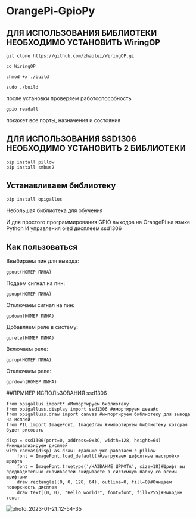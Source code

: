 # OrangePi-GpioPy
## ДЛЯ ИСПОЛЬЗОВАНИЯ БИБЛИОТЕКИ НЕОБХОДИМО УСТАНОВИТЬ WiringOP

    git clone https://github.com/zhaolei/WiringOP.gi

    cd WiringOP

    chmod +x ./build

    sudo ./build

после установки проверяем работоспособность

    gpio readall

покажет все порты, назначения и состояния
## ДЛЯ ИСПОЛЬЗОВАНИЯ SSD1306 НЕОБХОДИМО УСТАНОВИТЬ 2 БИБЛИОТЕКИ

    pip install pillow
    pip install smbus2
## Устанавливаем библиотеку 

    pip install opigallus

Небольшая библиотека для обучения

И для простого программирования GPIO выходов на OrangePi на языке Python
И управления oled дисплеем ssd1306
## Как пользоваться
Ввыбираем пин для вывода:

    gpout(НОМЕР ПИНА) 
Подаем сигнал на пин:

    gpoup(НОМЕР ПИНА)
Отключаем сигнал на пин:

    gpdown(НОМЕР ПИНА)
Добавляем реле в систему:

    gprele(НОМЕР ПИНА)
Включаем реле:

    gprup(НОМЕР ПИНА)
Отключаем реле:

    gprdown(НОМЕР ПИНА)
##ПРМИЕР ИСПОЛЬЗОВАНИЯ ssd1306

    from opigallus import* #Импортируем библиотеку
    from opigalluss.display import ssd1306 #имортируем девайс
    from opigalluss.draw import canvas #импортируем библиотеку для вывода на исплей
    from PIL import ImageFont, ImageDraw #импортируем библиотеку которая будет рисовать 

    disp = ssd1306(port=0, address=0x3C, width=128, height=64)  #инициализируем дисплей
    with canvas(disp) as draw: #дальше уже работаем с pillow 
        font = ImageFont.load_default()#загружаем дефолтные настройки шрифта
        font = ImageFont.truetype('/НАЗВАНИЕ ШРИФТА', size=18)#Шрифт вы предвадительно скачиваетеи скидываете в системную папку со всеми шрифтами 
        draw.rectangle((0, 0, 128, 64), outline=0, fill=0)#Очищаем поверхность дисплея
        draw.text((0, 0), "Hello world!", font=font, fill=255)#Выводим текст
        
![photo_2023-01-21_12-54-35](https://user-images.githubusercontent.com/109997469/213861709-a8f1a529-b42a-4f00-a1bc-a1e19c210605.jpg)

